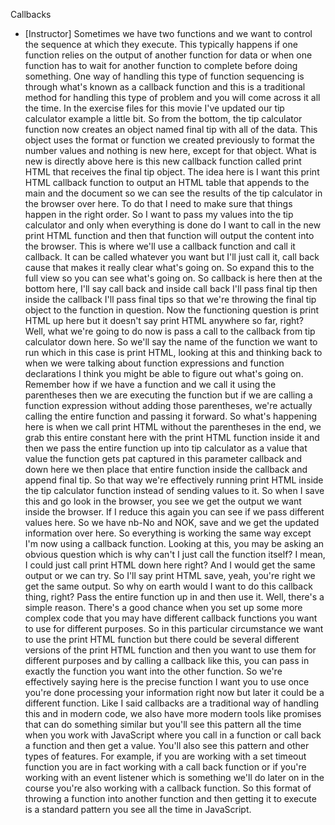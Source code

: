 Callbacks
- [Instructor] Sometimes we have two functions and we want to control the sequence at which they execute. This typically happens if one function relies on the output of another function for data or when one function has to wait for another function to complete before doing something. One way of handling this type of function sequencing is through what's known as a callback function and this is a traditional method for handling this type of problem and you will come across it all the time. In the exercise files for this movie I've updated our tip calculator example a little bit. So from the bottom, the tip calculator function now creates an object named final tip with all of the data. This object uses the format or function we created previously to format the number values and nothing is new here, except for that object. What is new is directly above here is this new callback function called print HTML that receives the final tip object. The idea here is I want this print HTML callback function to output an HTML table that appends to the main and the document so we can see the results of the tip calculator in the browser over here. To do that I need to make sure that things happen in the right order. So I want to pass my values into the tip calculator and only when everything is done do I want to call in the new print HTML function and then that function will output the content into the browser. This is where we'll use a callback function and call it callback. It can be called whatever you want but I'll just call it, call back cause that makes it really clear what's going on. So expand this to the full view so you can see what's going on. So callback is here then at the bottom here, I'll say call back and inside call back I'll pass final tip then inside the callback I'll pass final tips so that we're throwing the final tip object to the function in question. Now the functioning question is print HTML up here but it doesn't say print HTML anywhere so far, right? Well, what we're going to do now is pass a call to the callback from tip calculator down here. So we'll say the name of the function we want to run which in this case is print HTML, looking at this and thinking back to when we were talking about function expressions and function declarations I think you might be able to figure out what's going on. Remember how if we have a function and we call it using the parentheses then we are executing the function but if we are calling a function expression without adding those parentheses, we're actually calling the entire function and passing it forward. So what's happening here is when we call print HTML without the parentheses in the end, we grab this entire constant here with the print HTML function inside it and then we pass the entire function up into tip calculator as a value that value the function gets pat captured in this parameter callback and down here we then place that entire function inside the callback and append final tip. So that way we're effectively running print HTML inside the tip calculator function instead of sending values to it. So when I save this and go look in the browser, you see we get the output we want inside the browser. If I reduce this again you can see if we pass different values here. So we have nb-No and NOK, save and we get the updated information over here. So everything is working the same way except I'm now using a callback function. Looking at this, you may be asking an obvious question which is why can't I just call the function itself? I mean, I could just call print HTML down here right? And I would get the same output or we can try. So I'll say print HTML save, yeah, you're right we get the same output. So why on earth would I want to do this callback thing, right? Pass the entire function up in and then use it. Well, there's a simple reason. There's a good chance when you set up some more complex code that you may have different callback functions you want to use for different purposes. So in this particular circumstance we want to use the print HTML function but there could be several different versions of the print HTML function and then you want to use them for different purposes and by calling a callback like this, you can pass in exactly the function you want into the other function. So we're effectively saying here is the precise function I want you to use once you're done processing your information right now but later it could be a different function. Like I said callbacks are a traditional way of handling this and in modern code, we also have more modern tools like promises that can do something similar but you'll see this pattern all the time when you work with JavaScript where you call in a function or call back a function and then get a value. You'll also see this pattern and other types of features. For example, if you are working with a set timeout function you are in fact working with a call back function or if you're working with an event listener which is something we'll do later on in the course you're also working with a callback function. So this format of throwing a function into another function and then getting it to execute is a standard pattern you see all the time in JavaScript.